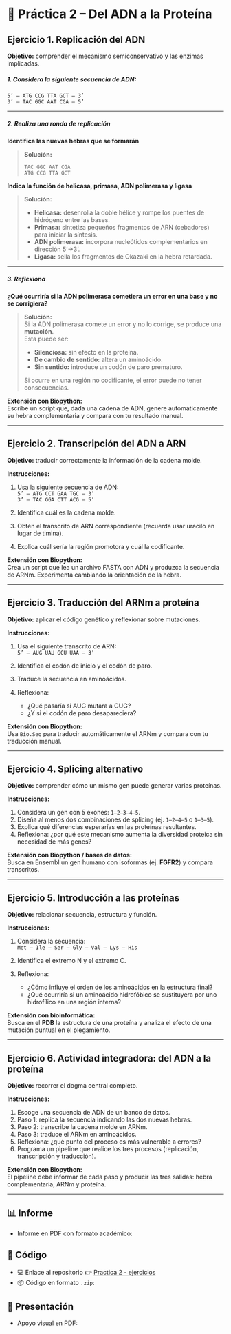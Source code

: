 # 🧬 Práctica 2 – Del ADN a la Proteína  

## Ejercicio 1. Replicación del ADN  
**Objetivo:** comprender el mecanismo semiconservativo y las enzimas implicadas.  

##### 1. Considera la siguiente secuencia de ADN:  
   `5’ – ATG CCG TTA GCT – 3’`  
   `3’ – TAC GGC AAT CGA – 5’`  

---

##### 2. Realiza una ronda de replicación

**Identifica las nuevas hebras que se formarán**  
> **Solución:**  
> ```
> TAC GGC AAT CGA
> ATG CCG TTA GCT
> ```

**Indica la función de helicasa, primasa, ADN polimerasa y ligasa**  
> **Solución:**  
> - **Helicasa:** desenrolla la doble hélice y rompe los puentes de hidrógeno entre las bases.  
> - **Primasa:** sintetiza pequeños fragmentos de ARN (cebadores) para iniciar la síntesis.  
> - **ADN polimerasa:** incorpora nucleótidos complementarios en dirección 5’→3’.  
> - **Ligasa:** sella los fragmentos de Okazaki en la hebra retardada.  

---

##### 3. Reflexiona

**¿Qué ocurriría si la ADN polimerasa cometiera un error en una base y no se corrigiera?**  
> **Solución:**  
> Si la ADN polimerasa comete un error y no lo corrige, se produce una **mutación**.  
> Esta puede ser:  
> - **Silenciosa:** sin efecto en la proteína.  
> - **De cambio de sentido:** altera un aminoácido.  
> - **Sin sentido:** introduce un codón de paro prematuro.  
>   
> Si ocurre en una región no codificante, el error puede no tener consecuencias.  


**Extensión con Biopython:**  
Escribe un script que, dada una cadena de ADN, genere automáticamente su hebra complementaria y compara con tu resultado manual.  

---

## Ejercicio 2. Transcripción del ADN a ARN  
**Objetivo:** traducir correctamente la información de la cadena molde.  

**Instrucciones:**  
1. Usa la siguiente secuencia de ADN:  
   `5’ – ATG CCT GAA TGC – 3’`  
   `3’ – TAC GGA CTT ACG – 5’`  

2. Identifica cuál es la cadena molde.  
3. Obtén el transcrito de ARN correspondiente (recuerda usar uracilo en lugar de timina).  
4. Explica cuál sería la región promotora y cuál la codificante.  

**Extensión con Biopython:**  
Crea un script que lea un archivo FASTA con ADN y produzca la secuencia de ARNm. Experimenta cambiando la orientación de la hebra.  

---

## Ejercicio 3. Traducción del ARNm a proteína  
**Objetivo:** aplicar el código genético y reflexionar sobre mutaciones.  

**Instrucciones:**  
1. Usa el siguiente transcrito de ARN:  
   `5’ – AUG UAU GCU UAA – 3’`  

2. Identifica el codón de inicio y el codón de paro.  
3. Traduce la secuencia en aminoácidos.  
4. Reflexiona:  
   - ¿Qué pasaría si AUG mutara a GUG?  
   - ¿Y si el codón de paro desapareciera?  

**Extensión con Biopython:**  
Usa `Bio.Seq` para traducir automáticamente el ARNm y compara con tu traducción manual.  

---

## Ejercicio 4. Splicing alternativo  
**Objetivo:** comprender cómo un mismo gen puede generar varias proteínas.  

**Instrucciones:**  
1. Considera un gen con 5 exones: `1–2–3–4–5`.  
2. Diseña al menos dos combinaciones de splicing (ej. `1–2–4–5` o `1–3–5`).  
3. Explica qué diferencias esperarías en las proteínas resultantes.  
4. Reflexiona: ¿por qué este mecanismo aumenta la diversidad proteica sin necesidad de más genes?  

**Extensión con Biopython / bases de datos:**  
Busca en Ensembl un gen humano con isoformas (ej. **FGFR2**) y compara transcritos.  

---

## Ejercicio 5. Introducción a las proteínas  
**Objetivo:** relacionar secuencia, estructura y función.  

**Instrucciones:**  
1. Considera la secuencia:  
   `Met – Ile – Ser – Gly – Val – Lys – His`  

2. Identifica el extremo N y el extremo C.  
3. Reflexiona:  
   - ¿Cómo influye el orden de los aminoácidos en la estructura final?  
   - ¿Qué ocurriría si un aminoácido hidrofóbico se sustituyera por uno hidrofílico en una región interna?  

**Extensión con bioinformática:**  
Busca en el **PDB** la estructura de una proteína y analiza el efecto de una mutación puntual en el plegamiento.  

---

## Ejercicio 6. Actividad integradora: del ADN a la proteína  
**Objetivo:** recorrer el dogma central completo.  

**Instrucciones:**  
1. Escoge una secuencia de ADN de un banco de datos.  
2. Paso 1: replica la secuencia indicando las dos nuevas hebras.  
3. Paso 2: transcribe la cadena molde en ARNm.  
4. Paso 3: traduce el ARNm en aminoácidos.  
5. Reflexiona: ¿qué punto del proceso es más vulnerable a errores?  
6. Programa un pipeline que realice los tres procesos (replicación, transcripción y traducción).  

**Extensión con Biopython:**  
El pipeline debe informar de cada paso y producir las tres salidas: hebra complementaria, ARNm y proteína.  

---

## 📊 Informe
- Informe en PDF con formato académico:


## 📌 Código  

- 💻 Enlace al repositorio 👉 [Practica 2 - ejercicios](https://github.com/giselabcruz/pa_2_bio)  
- 📦 Código en formato `.zip`: 

## 📌 Presentación
- Apoyo visual en PDF: 

